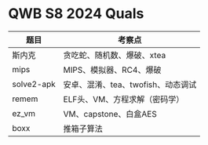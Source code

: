 # QWB S8 2024 Quals

| **题目**   | **考察点**                         |
| ---------- | ---------------------------------- |
| 斯内克     | 贪吃蛇、随机数、爆破、xtea         |
| mips       | MIPS、模拟器、RC4、爆破            |
| solve2-apk | 安卓、混淆、tea、twofish、动态调试 |
| remem      | ELF头、VM、方程求解（密码学）      |
| ez_vm      | VM、capstone、白盒AES              |
| boxx       | 推箱子算法                         |